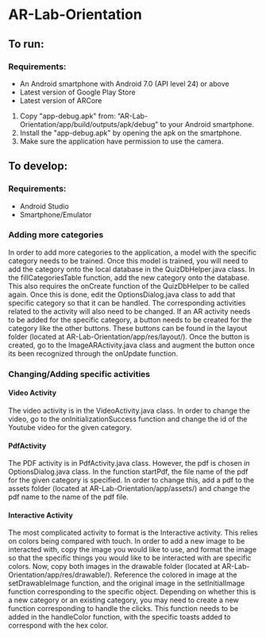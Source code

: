 # AR-Lab-Orientation

## To run:
### Requirements: 
* An Android smartphone with Android 7.0 (API level 24) or above
* Latest version of Google Play Store
* Latest version of ARCore

1. Copy "app-debug.apk" from: “AR-Lab-Orientation/app/build/outputs/apk/debug” to your Android smartphone.
2. Install the "app-debug.apk" by opening the apk on the smartphone.
3. Make sure the application have permission to use the camera.

## To develop: 
### Requirements: 
* Android Studio
* Smartphone/Emulator

### Adding more categories
In order to add more categories to the application, a model with the specific category needs to be trained. Once this model is trained, you will need to add the category onto the local database in the QuizDbHelper.java class. In the fillCategoriesTable function, add the new category onto the database. This also requires the onCreate function of the QuizDbHelper to be called again. Once this is done, edit the OptionsDialog.java class to add that specific category so that it can be handled. The corresponding activities related to the activity will also need to be changed. 
If an AR activity needs to be added for the specific category, a button needs to be created for the category like the other buttons. These buttons can be found in the layout folder (located at AR-Lab-Orientation/app/res/layout/). Once the button is created, go to the ImageARActivity.java class and augment the button once its been recognized through the onUpdate function. 
### Changing/Adding specific activities
#### Video Activity
The video activity is in the VideoActivity.java class. In order to change the video, go to the onInitializationSuccess function and change the id of the Youtube video for the given category. 
#### PdfActivity
The PDF activity is in PdfActivity.java class. However, the pdf is chosen in OptionsDialog.java class. In the function startPdf, the file name of the pdf for the given category is specified. In order to change this, add a pdf to the assets folder (located at AR-Lab-Orientation/app/assets/) and change the pdf name to the name of the pdf file.
#### Interactive Activity
The most complicated activity to format is the Interactive activity. This relies on colors being compared with touch. In order to add a new image to be interacted with, copy the image you would like to use, and format the image so that the specific things you would like to be interacted with are specific colors. Now, copy both images in the drawable folder (located at AR-Lab-Orientation/app/res/drawable/). Reference the colored in image at the setDrawableImage function, and the original image in the setInitialImage function corresponding to the specific object. Depending on whether this is a new category or an existing category, you may need to create a new function corresponding to handle the clicks. This function needs to be added in the handleColor function, with the specific toasts added to correspond with the hex color.
 


